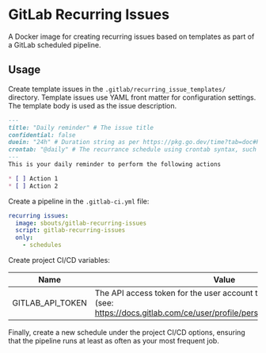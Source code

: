 # GitLab Recurring Issues

A Docker image for creating recurring issues based on templates as part of a GitLab scheduled pipeline.

## Usage

Create template issues in the `.gitlab/recurring_issue_templates/` directory. Template issues use YAML front matter for configuration settings. The template body is used as the issue description.

```markdown
---
title: "Daily reminder" # The issue title
confidential: false
duein: "24h" # Duration string as per https://pkg.go.dev/time?tab=doc#ParseDuration (e.g "30m", "1h")
crontab: "@daily" # The recurrance schedule using crontab syntax, such as "*/30 * * * *", or a predefined value of @annually, @yearly, @monthly, @weekly, or @daily
---
This is your daily reminder to perform the following actions

* [ ] Action 1
* [ ] Action 2
```

Create a pipeline in the `.gitlab-ci.yml` file:

```yaml
recurring issues:
  image: sbouts/gitlab-recurring-issues
  script: gitlab-recurring-issues
  only: 
    - schedules
```

Create project CI/CD variables:

| Name | Value |
| ---- | ----- |
| GITLAB_API_TOKEN | The API access token for the user account that will create the issues (see: https://docs.gitlab.com/ce/user/profile/personal_access_tokens.html) | 

Finally, create a new schedule under the project CI/CD options, ensuring that the pipeline runs at least as often as your most frequent job.